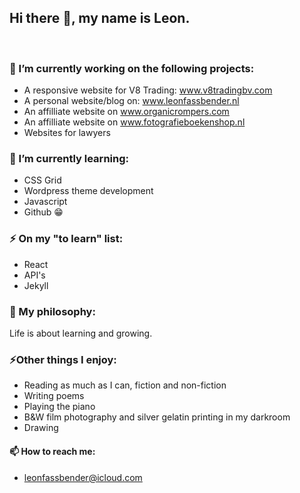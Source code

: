## Hi there 👋, my name is Leon. 
<br>


### 🔭 I’m currently working on the following projects: 

- A responsive website for V8 Trading: www.v8tradingbv.com
- A personal website/blog on: www.leonfassbender.nl 
- An affilliate website on www.organicrompers.com
- An affilliate website on www.fotografieboekenshop.nl
- Websites for lawyers 

### 🌱 I’m currently learning: 

- CSS Grid
- Wordpress theme development
- Javascript
- Github 😁

### ⚡ On my "to learn" list: 

- React
- API's
- Jekyll

### 🧐 My philosophy: 

Life is about learning and growing. 

### ⚡Other things I enjoy: 

- Reading as much as I can, fiction and non-fiction
- Writing poems
- Playing the piano
- B&W film photography and silver gelatin printing in my darkroom
- Drawing 

#### 📫 How to reach me: 

- leonfassbender@icloud.com

